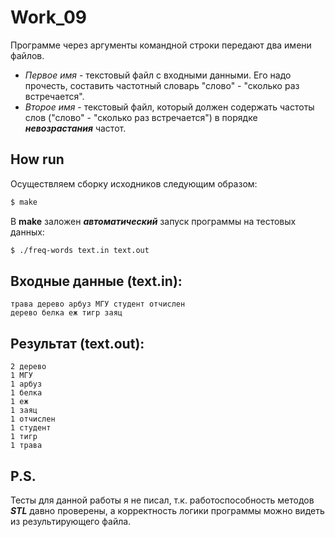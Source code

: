 # Work_09
Программе через аргументы командной строки передают два имени файлов. 
* *Первое имя* - текстовый файл с входными данными. Его надо прочесть, составить частотный словарь "слово" - "сколько раз встречается".
* *Второе имя* - текстовый файл, который должен содержать частоты слов ("слово" - "сколько раз встречается") в порядке ***невозрастания*** частот.

## How run
Осуществляем сборку исходников следующим образом:
```sh
$ make
```
В __make__ заложен __***автоматический***__ запуск программы на тестовых данных:
```sh
$ ./freq-words text.in text.out
```

## Входные данные (text.in):
```
трава дерево арбуз МГУ студент отчислен
дерево белка еж тигр заяц
```

## Результат (text.out):
```
2 дерево
1 МГУ
1 арбуз
1 белка
1 еж
1 заяц
1 отчислен
1 студент
1 тигр
1 трава
```

## P.S.
Тесты для данной работы я не писал, т.к. работоспособность методов  ***STL*** давно проверены, а корректность логики программы можно видеть из результирующего файла.